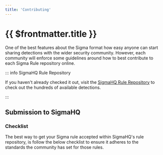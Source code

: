 ```yaml
---
title: 'Contributing'
---
```


# {{ $frontmatter.title }}

One of the best features about the Sigma format how easy anyone can start sharing detections with the wider security community. However, each community will enforce some guidelines around how to best contribute to each Sigma Rule repository online.

::: info SigmaHQ Rule Repository

If you haven't already checked it out, visit the [SigmaHQ Rule Repository](https://github.com/SigmaHQ/sigma) to check out the hundreds of available detections.

:::

## Submission to SigmaHQ

### Checklist

The best way to get your Sigma rule accepted within SigmaHQ's rule repository, is follow the below checklist to ensure it adheres to the standards the community has set for those rules.

<!--suppress ES6UnusedImports -->
<script setup>
import ChecklistItem from "/.vitepress/theme/components/ChecklistItem.vue"; 
import {ChevronRightIcon} from "@heroicons/vue/20/solid";
</script>


<ChecklistItem :number="1" heading="Your rule <u>must</u> adhere to the correct layout." class="">
<template #text class="">
Whilst the Sigma format allows you to set your own fields and values for use within your own environments, when sharing throughout the community – it's required that each rule being submitted adheres to the <a href="https://github.com/SigmaHQ/sigma-specification/blob/main/sigmahq/sigmahq_conventions.md" class="text-[var(--vp-c-brand)]">SigmaHQ Rule Conventions</a>. This covers thing such as
<a href="https://github.com/SigmaHQ/sigma-specification/blob/main/sigmahq/sigmahq_conventions.md" class="block mt-4 text-[var(--vp-c-brand)]">See the detailed requirements on Github <ChevronRightIcon class="w-4 h-4 inline-block" /></a>
</template>
</ChecklistItem>




<ChecklistItem :number="2" heading="Your rule <u>must</u> adhere the file naming scheme." class="">
<template #text class="">
For each logsource, SigmaHQ enforces a naming scheme for how rule files are to be named. Ensure your rule is named correctly by following the <a href="https://github.com/SigmaHQ/sigma-specification/blob/main/sigmahq/Sigmahq_filename_rule.md" class="text-[var(--vp-c-brand)]">SigmaHQ Filename Normalisation</a> guide on Github.
<a href="https://github.com/SigmaHQ/sigma-specification/blob/main/sigmahq/Sigmahq_filename_rule.md" class="block mt-4 text-[var(--vp-c-brand)]">See the detailed file-name requirements on Github <ChevronRightIcon class="w-4 h-4 inline-block" /></a>
</template>
</ChecklistItem>



<ChecklistItem :number="3" heading="You're ready to open up a PR for your rule." class="">
<template #text class="">
If you've finished writing your Sigma rule, and it adheres to points #1 and #2, you're ready to open up a Pull Request under the SigmaHQ repository.
<button class="block w-full p-2 bg-green-400/30 outline outline-1 outline-green-400/50 !text-white rounded-lg mt-4 text-center">Open a new PR on SigmaHQ <ChevronRightIcon class="w-4 h-4 inline-block" /></button>
</template>
</ChecklistItem>


